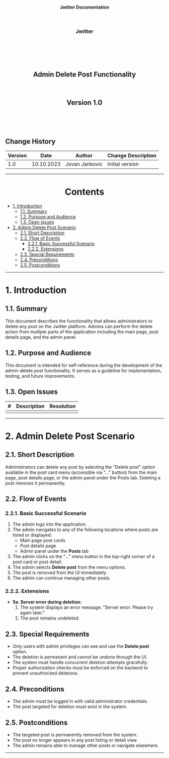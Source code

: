 <p align="center">
<h4 align="center">Jwitter Documentation</h4>
</p>
<br>
<h3 align="center">Jwitter</h3>
<br>
<br><br><br>
<h2 align="center">Admin Delete Post Functionality</h2>
<br>
<h2 align="center">Version 1.0</h2>
<br><br><br>
<h2>Change History</h2>

| Version | Date        | Author                   | Change Description      |
|---------|-------------|--------------------------|-------------------------|
| 1.0     | 10.10.2023  | Jovan Jankovic           | Initial version         |

---
<h1 align="center">Contents</h1>

- [1. Introduction](#1-introduction)  
  - [1.1. Summary](#11-summary)  
  - [1.2. Purpose and Audience](#12-purpose-and-audience)  
  - [1.3. Open Issues](#13-open-issues)  
- [2. Admin Delete Post Scenario](#2-admin-delete-post-scenario)  
  - [2.1. Short Description](#21-short-description)  
  - [2.2. Flow of Events](#22-flow-of-events)  
    - [2.2.1. Basic Successful Scenario](#221-basic-successful-scenario)  
    - [2.2.2. Extensions](#222-extensions)  
  - [2.3. Special Requirements](#23-special-requirements)  
  - [2.4. Preconditions](#24-preconditions)  
  - [2.5. Postconditions](#25-postconditions)  

---

# 1. Introduction

## 1.1. Summary

This document describes the functionality that allows administrators to delete any post on the Jwitter platform. Admins can perform the delete action from multiple parts of the application including the main page, post details page, and the admin panel.

## 1.2. Purpose and Audience

This document is intended for self-reference during the development of the admin-delete post functionality. It serves as a guideline for implementation, testing, and future improvements.

## 1.3. Open Issues

| #   | Description                   | Resolution                 |
|-----|-------------------------------|----------------------------|
|     |                               |                            |

---

# 2. Admin Delete Post Scenario

## 2.1. Short Description

Administrators can delete any post by selecting the "Delete post" option available in the post card menu (accessible via "..." button) from the main page, post details page, or the admin panel under the Posts tab. Deleting a post removes it permanently.

## 2.2. Flow of Events

### 2.2.1. Basic Successful Scenario

1) The admin logs into the application.
2) The admin navigates to any of the following locations where posts are listed or displayed:
   - Main page post cards
   - Post details page
   - Admin panel under the **Posts** tab
3) The admin clicks on the "..." menu button in the top-right corner of a post card or post detail.
4) The admin selects **Delete post** from the menu options.
5) The post is removed from the UI immediately.
6) The admin can continue managing other posts.

### 2.2.2. Extensions

- **5a. Server error during deletion:**
  1) The system displays an error message: "Server error. Please try again later."
  2) The post remains undeleted.

## 2.3. Special Requirements

- Only users with admin privileges can see and use the **Delete post** option.
- The deletion is permanent and cannot be undone through the UI.
- The system must handle concurrent deletion attempts gracefully.
- Proper authorization checks must be enforced on the backend to prevent unauthorized deletions.

## 2.4. Preconditions

- The admin must be logged in with valid administrator credentials.
- The post targeted for deletion must exist in the system.

## 2.5. Postconditions

- The targeted post is permanently removed from the system.
- The post no longer appears in any post listing or detail view.
- The admin remains able to manage other posts or navigate elsewhere.

---

